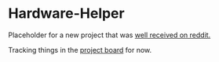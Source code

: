 # Hardware-Helper
Placeholder for a new project that was [well received on reddit.](https://www.reddit.com/r/LocalLLaMA/comments/13xgyyw/creating_a_website_for_what_can_i_run_with_my/)

Tracking things in the [project board](https://github.com/users/GenerativeGuru/projects/2) for now. 

